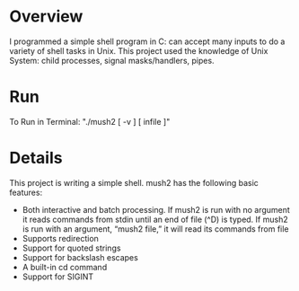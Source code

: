 # Overview
I programmed a simple shell program in C: can accept many inputs to do a variety of shell tasks in Unix. This project used the knowledge of Unix System: child processes, signal masks/handlers, pipes.

# Run
To Run in Terminal: "./mush2 [ -v ] [ infile ]"

# Details
This project is writing a simple shell. mush2 has the following basic features:
- Both interactive and batch processing. If mush2 is run with no argument it reads commands from stdin until an end of file (^D) is typed. If mush2 is run with an argument, “mush2 file,” it will read its commands from file
- Supports redirection
- Support for quoted strings
- Support for backslash escapes
- A built-in cd command
- Support for SIGINT

